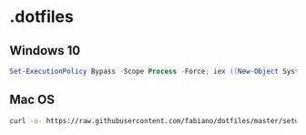 # .dotfiles

## Windows 10

```powershell
Set-ExecutionPolicy Bypass -Scope Process -Force; iex ((New-Object System.Net.WebClient).DownloadString("https://raw.githubusercontent.com/fabiano/dotfiles/master/setup-new-win10.ps1"))
```

## Mac OS

```bash
curl -o- https://raw.githubusercontent.com/fabiano/dotfiles/master/setup-new-macos.sh | bash
```

